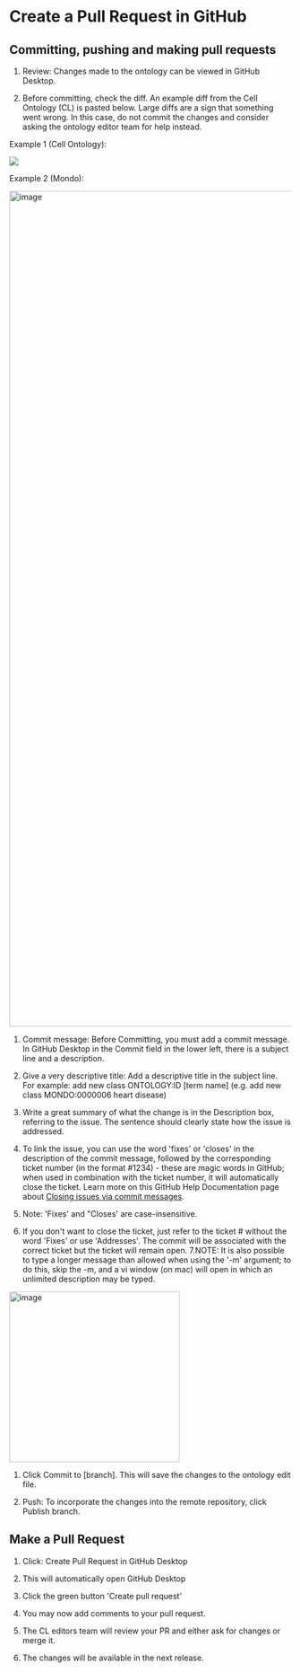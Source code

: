 Create a Pull Request in GitHub
===============================

Committing, pushing and making pull requests
--------------------------------------------

1.  Review: Changes made to the ontology can be viewed in GitHub Desktop.

2.  Before committing, check the diff. An example diff from the Cell Ontology (CL) is pasted below. Large diffs are a sign that something went wrong. In this case, do not commit the changes and consider asking the ontology editor team for help instead.

Example 1 (Cell Ontology):

![](https://lh4.googleusercontent.com/dBtjnSflSSf85x1wO8lNFhqbjy4hx-ubSQe7UuGl7AimU5JqIWxez0TZIffqoI0j0Uey-ucWMJSp8EEu6AfGE5XOsGsh07K1H2gBzmbY1xoNFXlTfxoO13yC7zczajOZjPuDroEv)

Example 2 (Mondo):

<img width="1489" alt="image" src="https://user-images.githubusercontent.com/6722114/174409050-45209f25-c1f5-4f41-a369-64a7a82d27e5.png">


1. Commit message: Before Committing, you must add a commit message. In GitHub Desktop in the Commit field in the lower left, there is a subject line and a description. 

1. Give a very descriptive title: Add a descriptive title in the subject line. For example: add new class ONTOLOGY:ID [term name] (e.g. add new class MONDO:0000006 heart disease)

1. Write a great summary of what the change is in the Description box, referring to the issue. The sentence should clearly state how the issue is addressed.

1. To link the issue, you can use the word 'fixes' or 'closes' in the description of the commit message, followed by the corresponding ticket number (in the format #1234) - these are magic words in GitHub; when used in combination with the ticket number, it will automatically close the ticket. Learn more on this GitHub Help Documentation page about [Closing issues via commit messages](https://help.github.com/en/articles/closing-issues-using-keywords).

1.  Note: 'Fixes' and "Closes' are case-insensitive.

2.  If you don't want to close the ticket, just refer to the ticket # without the word 'Fixes' or use 'Addresses'. The commit will be associated with the correct ticket but the ticket will remain open. 7.NOTE: It is also possible to type a longer message than allowed when using the '-m' argument; to do this, skip the -m, and a vi window (on mac) will open in which an unlimited description may be typed.

<img width="304" alt="image" src="https://user-images.githubusercontent.com/6722114/174409098-1cdcd424-39d9-4e92-96d2-25aa80a12f26.png">

1.  Click Commit to [branch]. This will save the changes to the ontology edit file. 

2.  Push: To incorporate the changes into the remote repository, click Publish branch.

Make a Pull Request
-------------------

1.  Click: Create Pull Request in GitHub Desktop

2.  This will automatically open GitHub Desktop 

3.  Click the green button 'Create pull request'

4.  You may now add comments to your pull request. 

5.  The CL editors team will review your PR and either ask for changes or merge it.

6.  The changes will be available in the next release.
